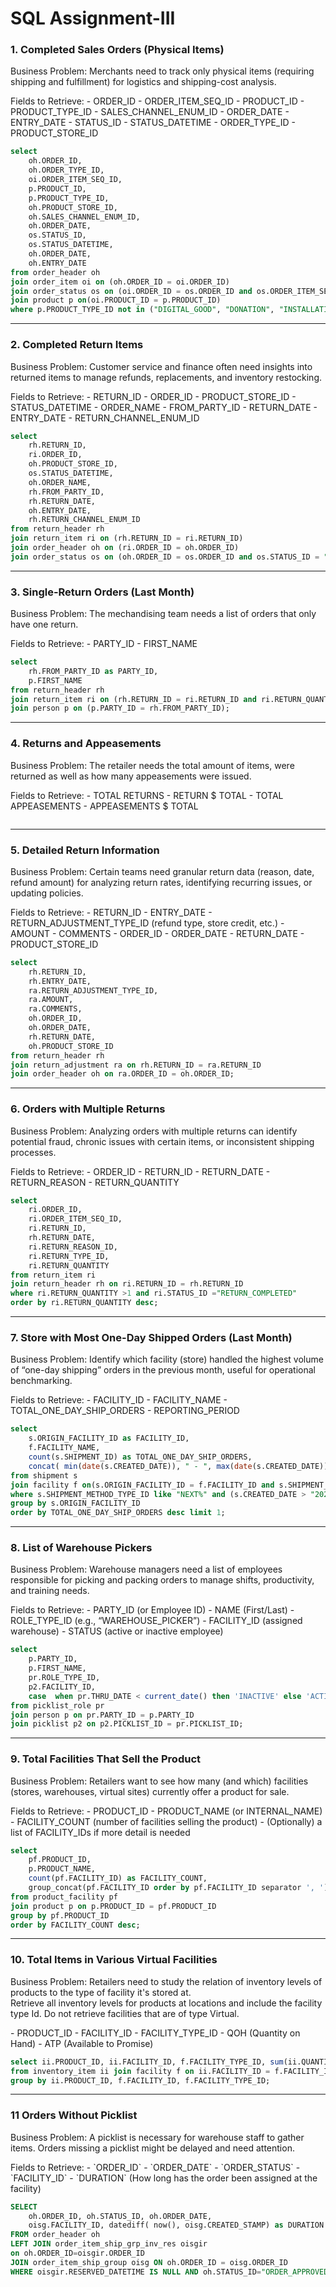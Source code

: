 <h1>SQL Assignment-III</h1>

<p><h3>1. Completed Sales Orders (Physical Items)</h3>
Business Problem:
Merchants need to track only physical items (requiring shipping and fulfillment) for logistics and shipping-cost analysis.
</p>
Fields to Retrieve:
- ORDER_ID
- ORDER_ITEM_SEQ_ID
- PRODUCT_ID
- PRODUCT_TYPE_ID
- SALES_CHANNEL_ENUM_ID
- ORDER_DATE
- ENTRY_DATE
- STATUS_ID
- STATUS_DATETIME
- ORDER_TYPE_ID
- PRODUCT_STORE_ID

```sql
select 
	oh.ORDER_ID,
	oh.ORDER_TYPE_ID,
	oi.ORDER_ITEM_SEQ_ID,
	p.PRODUCT_ID,
	p.PRODUCT_TYPE_ID,
	oh.PRODUCT_STORE_ID,
	oh.SALES_CHANNEL_ENUM_ID,
	oh.ORDER_DATE,
	os.STATUS_ID,
	os.STATUS_DATETIME,
	oh.ORDER_DATE,
	oh.ENTRY_DATE
from order_header oh 
join order_item oi on (oh.ORDER_ID = oi.ORDER_ID)
join order_status os on (oi.ORDER_ID = os.ORDER_ID and os.ORDER_ITEM_SEQ_ID = oi.ORDER_ITEM_SEQ_ID)
join product p on(oi.PRODUCT_ID = p.PRODUCT_ID)
where p.PRODUCT_TYPE_ID not in ("DIGITAL_GOOD", "DONATION", "INSTALLATION_SERVICE", "SERVICE");
```

<hr>

<p><h3>2. Completed Return Items</h3>
Business Problem:
Customer service and finance often need insights into returned items to manage refunds, replacements, and inventory restocking.
</p>
Fields to Retrieve:
- RETURN_ID
- ORDER_ID
- PRODUCT_STORE_ID
- STATUS_DATETIME
- ORDER_NAME
- FROM_PARTY_ID
- RETURN_DATE
- ENTRY_DATE
- RETURN_CHANNEL_ENUM_ID

```sql
select
	rh.RETURN_ID,
	ri.ORDER_ID,
	oh.PRODUCT_STORE_ID,
	os.STATUS_DATETIME,
	oh.ORDER_NAME,
	rh.FROM_PARTY_ID,
	rh.RETURN_DATE,
	oh.ENTRY_DATE,
	rh.RETURN_CHANNEL_ENUM_ID
from return_header rh
join return_item ri on (rh.RETURN_ID = ri.RETURN_ID)
join order_header oh on (ri.ORDER_ID = oh.ORDER_ID)
join order_status os on (oh.ORDER_ID = os.ORDER_ID and os.STATUS_ID = "ORDER_COMPLETED");
```

<hr>
<p><h3>
  3. Single-Return Orders (Last Month)
  </h3>
  Business Problem:
The mechandising team needs a list of orders that only have one return.
</p>
Fields to Retrieve:
- PARTY_ID
- FIRST_NAME

```sql
select 
	rh.FROM_PARTY_ID as PARTY_ID,
	p.FIRST_NAME 
from return_header rh 
join return_item ri on (rh.RETURN_ID = ri.RETURN_ID and ri.RETURN_QUANTITY = 1 and date(rh.RETURN_DATE)>"2023-11-30" and date(rh.RETURN_DATE) <"2024-01-01")
join person p on (p.PARTY_ID = rh.FROM_PARTY_ID);
```

<hr>

<p><h3>4. Returns and Appeasements</h3>
Business Problem:
The retailer needs the total amount of items, were returned as well as how many appeasements were issued.
</p>
Fields to Retrieve:
- TOTAL RETURNS
- RETURN $ TOTAL
- TOTAL APPEASEMENTS
- APPEASEMENTS $ TOTAL

```sql

```


<hr>

<p><h3>5. Detailed Return Information</h3>
Business Problem:
Certain teams need granular return data (reason, date, refund amount) for analyzing return rates, identifying recurring issues, or updating policies.
</p>
Fields to Retrieve:
- RETURN_ID
- ENTRY_DATE
- RETURN_ADJUSTMENT_TYPE_ID (refund type, store credit, etc.)
- AMOUNT
- COMMENTS
- ORDER_ID
- ORDER_DATE
- RETURN_DATE
- PRODUCT_STORE_ID

```sql
select 
	rh.RETURN_ID,
	rh.ENTRY_DATE,
	ra.RETURN_ADJUSTMENT_TYPE_ID,
	ra.AMOUNT,
	ra.COMMENTS,
	oh.ORDER_ID,
	oh.ORDER_DATE,
	rh.RETURN_DATE,
	oh.PRODUCT_STORE_ID
from return_header rh 
join return_adjustment ra on rh.RETURN_ID = ra.RETURN_ID
join order_header oh on ra.ORDER_ID = oh.ORDER_ID;
```

<hr>

<p><h3>6. Orders with Multiple Returns</h3>
Business Problem:
Analyzing orders with multiple returns can identify potential fraud, chronic issues with certain items, or inconsistent shipping processes.
</p>
Fields to Retrieve:
- ORDER_ID
- RETURN_ID
- RETURN_DATE
- RETURN_REASON
- RETURN_QUANTITY

```sql
select 
	ri.ORDER_ID, 
	ri.ORDER_ITEM_SEQ_ID,
	ri.RETURN_ID,
	rh.RETURN_DATE,
	ri.RETURN_REASON_ID,
	ri.RETURN_TYPE_ID,
	ri.RETURN_QUANTITY
from return_item ri
join return_header rh on ri.RETURN_ID = rh.RETURN_ID
where ri.RETURN_QUANTITY >1 and ri.STATUS_ID ="RETURN_COMPLETED"
order by ri.RETURN_QUANTITY desc;
```

<hr>


<p><h3>7. Store with Most One-Day Shipped Orders (Last Month)</h3>
Business Problem:
Identify which facility (store) handled the highest volume of “one-day shipping” orders in the previous month, useful for operational benchmarking.
</p>
Fields to Retrieve:
- FACILITY_ID
- FACILITY_NAME
- TOTAL_ONE_DAY_SHIP_ORDERS
- REPORTING_PERIOD

```sql
select 
	s.ORIGIN_FACILITY_ID as FACILITY_ID,
	f.FACILITY_NAME,
	count(s.SHIPMENT_ID) as TOTAL_ONE_DAY_SHIP_ORDERS,
	concat( min(date(s.CREATED_DATE)), " - ", max(date(s.CREATED_DATE))) as REPORTING_PERIOD
from shipment s
join facility f on(s.ORIGIN_FACILITY_ID = f.FACILITY_ID and s.SHIPMENT_TYPE_ID = "SALES_SHIPMENT")
where s.SHIPMENT_METHOD_TYPE_ID like "NEXT%" and (s.CREATED_DATE > "2024-12-31" and s.CREATED_DATE <"2025-02-01")
group by s.ORIGIN_FACILITY_ID
order by TOTAL_ONE_DAY_SHIP_ORDERS desc limit 1;
```

<hr>

<p><h3>8. List of Warehouse Pickers</h3>
Business Problem:
Warehouse managers need a list of employees responsible for picking and packing orders to manage shifts, productivity, and training needs.
</p>
Fields to Retrieve:
- PARTY_ID (or Employee ID)
- NAME (First/Last)
- ROLE_TYPE_ID (e.g., “WAREHOUSE_PICKER”)
- FACILITY_ID (assigned warehouse)
- STATUS (active or inactive employee)

```sql
select
	p.PARTY_ID,
	p.FIRST_NAME,
	pr.ROLE_TYPE_ID,
	p2.FACILITY_ID,
	case  when pr.THRU_DATE < current_date() then 'INACTIVE' else 'ACTIVE'end as STATUS
from picklist_role pr 
join person p on pr.PARTY_ID = p.PARTY_ID
join picklist p2 on p2.PICKLIST_ID = pr.PICKLIST_ID;
```

<hr>

<p><h3>9. Total Facilities That Sell the Product</h3>
Business Problem:
Retailers want to see how many (and which) facilities (stores, warehouses, virtual sites) currently offer a product for sale.
</p>
Fields to Retrieve:
- PRODUCT_ID
- PRODUCT_NAME (or INTERNAL_NAME)
- FACILITY_COUNT (number of facilities selling the product)
- (Optionally) a list of FACILITY_IDs if more detail is needed

```sql
select
	pf.PRODUCT_ID,
	p.PRODUCT_NAME,
	count(pf.FACILITY_ID) as FACILITY_COUNT,
	group_concat(pf.FACILITY_ID order by pf.FACILITY_ID separator ', ') as FACILITY_LIST 
from product_facility pf 
join product p on p.PRODUCT_ID = pf.PRODUCT_ID
group by pf.PRODUCT_ID
order by FACILITY_COUNT desc;
```

<hr>


<p><h3>10. Total Items in Various Virtual Facilities</h3>
Business Problem:
Retailers need to study the relation of inventory levels of products to the type of facility it's stored at.<br>
Retrieve all inventory levels for products at locations and include the facility type Id. Do not retrieve facilities that are of type Virtual.
</p>
- PRODUCT_ID
- FACILITY_ID
- FACILITY_TYPE_ID
- QOH (Quantity on Hand)
- ATP (Available to Promise)

```sql
select ii.PRODUCT_ID, ii.FACILITY_ID, f.FACILITY_TYPE_ID, sum(ii.QUANTITY_ON_HAND_TOTAL) as QUANTITY_ON_HAND, sum(ii.AVAILABLE_TO_PROMISE_TOTAL) as AVAILABLE_TO_PROMISE
from inventory_item ii join facility f on ii.FACILITY_ID = f.FACILITY_ID and f.FACILITY_TYPE_ID != "VIRTUAL_FACILITY"
group by ii.PRODUCT_ID, f.FACILITY_ID, f.FACILITY_TYPE_ID;
```

<hr>

<p><h3>11 Orders Without Picklist</h3>
Business Problem:
A picklist is necessary for warehouse staff to gather items. Orders missing a picklist might be delayed and need attention.
</p>
Fields to Retrieve: 
- `ORDER_ID`  
- `ORDER_DATE`  
- `ORDER_STATUS`  
- `FACILITY_ID`
- `DURATION` (How long has the order been assigned at the facility)


```sql
SELECT 
	oh.ORDER_ID, oh.STATUS_ID, oh.ORDER_DATE, 
	oisg.FACILITY_ID, datediff( now(), oisg.CREATED_STAMP) as DURATION
FROM order_header oh
LEFT JOIN order_item_ship_grp_inv_res oisgir 
on oh.ORDER_ID=oisgir.ORDER_ID
JOIN order_item_ship_group oisg ON oh.ORDER_ID = oisg.ORDER_ID
WHERE oisgir.RESERVED_DATETIME IS NULL AND oh.STATUS_ID="ORDER_APPROVED";
```
